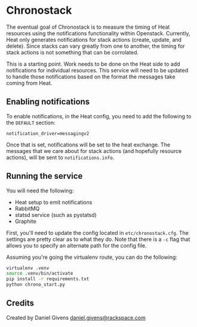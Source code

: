 # Chronostack

The eventual goal of Chronostack is to measure the timing of Heat resources
using the notifications functionality within Openstack. Currently, Heat only
generates notifications for stack actions (create, update, and delete). Since
stacks can vary greatly from one to another, the timing for stack actions is
not something that can be corrolated.

This is a starting point. Work needs to be done on the Heat side to add
notifications for individual resources. This service will need to be updated to
handle those notifications based on the format the messages take coming from
Heat.

## Enabling notifications

To enable notifications, in the Heat config, you need to add the following to
the `DEFAULT` section:

```
notification_driver=messagingv2
```

Once that is set, notifications will be set to the heat exchange. The messages
that we care about for stack actions (and hopefully resource actions), will be
sent to `notifications.info`.

## Running the service

You will need the following:

* Heat setup to emit notifications
* RabbitMQ
* statsd service (such as pystatsd)
* Graphite

First, you'll need to update the config located in `etc/chronostack.cfg`. The
settings are pretty clear as to what they do. Note that there is a `-c` flag
that allows you to specify an alternate path for the config file.

Assuming you're going the virtualenv route, you can do the following:

```bash
virtualenv .venv
source .venv/bin/activate
pip install -r requirements.txt
python chrono_start.py
```

## Credits

Created by Daniel Givens <daniel.givens@rackspace.com>
